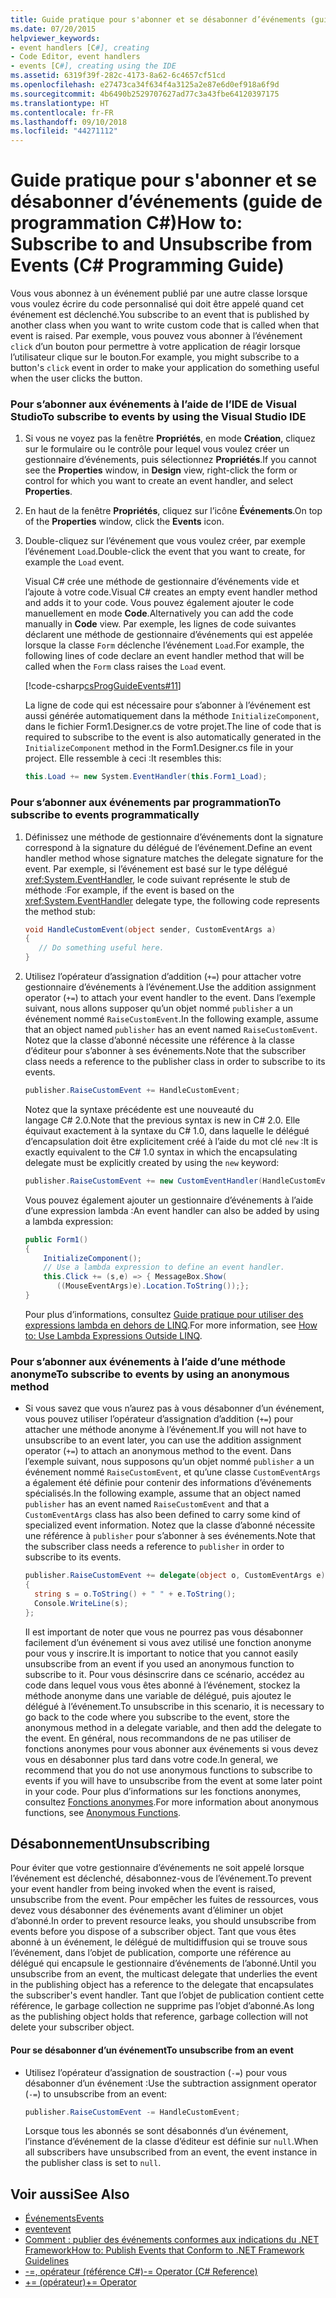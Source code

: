 ```yaml
---
title: Guide pratique pour s'abonner et se désabonner d’événements (guide de programmation C#)
ms.date: 07/20/2015
helpviewer_keywords:
- event handlers [C#], creating
- Code Editor, event handlers
- events [C#], creating using the IDE
ms.assetid: 6319f39f-282c-4173-8a62-6c4657cf51cd
ms.openlocfilehash: e27473ca34f634f4a3125a2e87e6d0ef918a6f9d
ms.sourcegitcommit: 4b6490b2529707627ad77c3a43fbe64120397175
ms.translationtype: HT
ms.contentlocale: fr-FR
ms.lasthandoff: 09/10/2018
ms.locfileid: "44271112"
---
```

# <a name="how-to-subscribe-to-and-unsubscribe-from-events-c-programming-guide"></a><span data-ttu-id="a88ab-102">Guide pratique pour s'abonner et se désabonner d’événements (guide de programmation C#)</span><span class="sxs-lookup"><span data-stu-id="a88ab-102">How to: Subscribe to and Unsubscribe from Events (C# Programming Guide)</span></span>
<span data-ttu-id="a88ab-103">Vous vous abonnez à un événement publié par une autre classe lorsque vous voulez écrire du code personnalisé qui doit être appelé quand cet événement est déclenché.</span><span class="sxs-lookup"><span data-stu-id="a88ab-103">You subscribe to an event that is published by another class when you want to write custom code that is called when that event is raised.</span></span> <span data-ttu-id="a88ab-104">Par exemple, vous pouvez vous abonner à l’événement `click` d’un bouton pour permettre à votre application de réagir lorsque l’utilisateur clique sur le bouton.</span><span class="sxs-lookup"><span data-stu-id="a88ab-104">For example, you might subscribe to a button's `click` event in order to make your application do something useful when the user clicks the button.</span></span>  
  
### <a name="to-subscribe-to-events-by-using-the-visual-studio-ide"></a><span data-ttu-id="a88ab-105">Pour s’abonner aux événements à l’aide de l’IDE de Visual Studio</span><span class="sxs-lookup"><span data-stu-id="a88ab-105">To subscribe to events by using the Visual Studio IDE</span></span>  
  
1.  <span data-ttu-id="a88ab-106">Si vous ne voyez pas la fenêtre **Propriétés**, en mode **Création**, cliquez sur le formulaire ou le contrôle pour lequel vous voulez créer un gestionnaire d’événements, puis sélectionnez **Propriétés**.</span><span class="sxs-lookup"><span data-stu-id="a88ab-106">If you cannot see the **Properties** window, in **Design** view, right-click the form or control for which you want to create an event handler, and select **Properties**.</span></span>  
  
2.  <span data-ttu-id="a88ab-107">En haut de la fenêtre **Propriétés**, cliquez sur l’icône **Événements**.</span><span class="sxs-lookup"><span data-stu-id="a88ab-107">On top of the **Properties** window, click the **Events** icon.</span></span>  
  
3.  <span data-ttu-id="a88ab-108">Double-cliquez sur l’événement que vous voulez créer, par exemple l’événement `Load`.</span><span class="sxs-lookup"><span data-stu-id="a88ab-108">Double-click the event that you want to create, for example the `Load` event.</span></span>  
  
     <span data-ttu-id="a88ab-109">Visual C# crée une méthode de gestionnaire d’événements vide et l’ajoute à votre code.</span><span class="sxs-lookup"><span data-stu-id="a88ab-109">Visual C# creates an empty event handler method and adds it to your code.</span></span> <span data-ttu-id="a88ab-110">Vous pouvez également ajouter le code manuellement en mode **Code**.</span><span class="sxs-lookup"><span data-stu-id="a88ab-110">Alternatively you can add the code manually in **Code** view.</span></span> <span data-ttu-id="a88ab-111">Par exemple, les lignes de code suivantes déclarent une méthode de gestionnaire d’événements qui est appelée lorsque la classe `Form` déclenche l’événement `Load`.</span><span class="sxs-lookup"><span data-stu-id="a88ab-111">For example, the following lines of code declare an event handler method that will be called when the `Form` class raises the `Load` event.</span></span>  
  
     [!code-csharp[csProgGuideEvents#11](../../../csharp/programming-guide/events/codesnippet/CSharp/how-to-subscribe-to-and-unsubscribe-from-events_1.cs)]  
  
     <span data-ttu-id="a88ab-112">La ligne de code qui est nécessaire pour s’abonner à l’événement est aussi générée automatiquement dans la méthode `InitializeComponent`, dans le fichier Form1.Designer.cs de votre projet.</span><span class="sxs-lookup"><span data-stu-id="a88ab-112">The line of code that is required to subscribe to the event is also automatically generated in the `InitializeComponent` method in the Form1.Designer.cs file in your project.</span></span> <span data-ttu-id="a88ab-113">Elle ressemble à ceci :</span><span class="sxs-lookup"><span data-stu-id="a88ab-113">It resembles this:</span></span>  
  
    ```csharp
    this.Load += new System.EventHandler(this.Form1_Load);  
    ```  
  
### <a name="to-subscribe-to-events-programmatically"></a><span data-ttu-id="a88ab-114">Pour s’abonner aux événements par programmation</span><span class="sxs-lookup"><span data-stu-id="a88ab-114">To subscribe to events programmatically</span></span>  
  
1.  <span data-ttu-id="a88ab-115">Définissez une méthode de gestionnaire d’événements dont la signature correspond à la signature du délégué de l’événement.</span><span class="sxs-lookup"><span data-stu-id="a88ab-115">Define an event handler method whose signature matches the delegate signature for the event.</span></span> <span data-ttu-id="a88ab-116">Par exemple, si l’événement est basé sur le type délégué <xref:System.EventHandler>, le code suivant représente le stub de méthode :</span><span class="sxs-lookup"><span data-stu-id="a88ab-116">For example, if the event is based on the <xref:System.EventHandler> delegate type, the following code represents the method stub:</span></span>  
  
    ```csharp
    void HandleCustomEvent(object sender, CustomEventArgs a)  
    {  
       // Do something useful here.  
    }  
    ```  
  
2.  <span data-ttu-id="a88ab-117">Utilisez l’opérateur d’assignation d’addition (`+=`) pour attacher votre gestionnaire d’événements à l’événement.</span><span class="sxs-lookup"><span data-stu-id="a88ab-117">Use the addition assignment operator (`+=`) to attach your event handler to the event.</span></span> <span data-ttu-id="a88ab-118">Dans l’exemple suivant, nous allons supposer qu’un objet nommé `publisher` a un événement nommé `RaiseCustomEvent`.</span><span class="sxs-lookup"><span data-stu-id="a88ab-118">In the following example, assume that an object named `publisher` has an event named `RaiseCustomEvent`.</span></span> <span data-ttu-id="a88ab-119">Notez que la classe d’abonné nécessite une référence à la classe d’éditeur pour s’abonner à ses événements.</span><span class="sxs-lookup"><span data-stu-id="a88ab-119">Note that the subscriber class needs a reference to the publisher class in order to subscribe to its events.</span></span>  
  
    ```csharp
    publisher.RaiseCustomEvent += HandleCustomEvent;  
    ```  
  
     <span data-ttu-id="a88ab-120">Notez que la syntaxe précédente est une nouveauté du langage C# 2.0.</span><span class="sxs-lookup"><span data-stu-id="a88ab-120">Note that the previous syntax is new in C# 2.0.</span></span> <span data-ttu-id="a88ab-121">Elle équivaut exactement à la syntaxe du C# 1.0, dans laquelle le délégué d’encapsulation doit être explicitement créé à l’aide du mot clé `new` :</span><span class="sxs-lookup"><span data-stu-id="a88ab-121">It is exactly equivalent to the C# 1.0 syntax in which the encapsulating delegate must be explicitly created by using the `new` keyword:</span></span>  
  
    ```csharp
    publisher.RaiseCustomEvent += new CustomEventHandler(HandleCustomEvent);  
    ```  
  
     <span data-ttu-id="a88ab-122">Vous pouvez également ajouter un gestionnaire d’événements à l’aide d’une expression lambda :</span><span class="sxs-lookup"><span data-stu-id="a88ab-122">An event handler can also be added by using a lambda expression:</span></span>  
  
    ```csharp
    public Form1()  
    {  
        InitializeComponent();  
        // Use a lambda expression to define an event handler.  
        this.Click += (s,e) => { MessageBox.Show(  
           ((MouseEventArgs)e).Location.ToString());};  
    }  
    ```  
  
     <span data-ttu-id="a88ab-123">Pour plus d’informations, consultez [Guide pratique pour utiliser des expressions lambda en dehors de LINQ](../../../csharp/programming-guide/statements-expressions-operators/how-to-use-lambda-expressions-outside-linq.md).</span><span class="sxs-lookup"><span data-stu-id="a88ab-123">For more information, see [How to: Use Lambda Expressions Outside LINQ](../../../csharp/programming-guide/statements-expressions-operators/how-to-use-lambda-expressions-outside-linq.md).</span></span>  
  
### <a name="to-subscribe-to-events-by-using-an-anonymous-method"></a><span data-ttu-id="a88ab-124">Pour s’abonner aux événements à l’aide d’une méthode anonyme</span><span class="sxs-lookup"><span data-stu-id="a88ab-124">To subscribe to events by using an anonymous method</span></span>  
  
-   <span data-ttu-id="a88ab-125">Si vous savez que vous n’aurez pas à vous désabonner d’un événement, vous pouvez utiliser l’opérateur d’assignation d’addition (`+=`) pour attacher une méthode anonyme à l’événement.</span><span class="sxs-lookup"><span data-stu-id="a88ab-125">If you will not have to unsubscribe to an event later, you can use the addition assignment operator (`+=`) to attach an anonymous method to the event.</span></span> <span data-ttu-id="a88ab-126">Dans l’exemple suivant, nous supposons qu’un objet nommé `publisher` a un événement nommé `RaiseCustomEvent`, et qu’une classe `CustomEventArgs` a également été définie pour contenir des informations d’événements spécialisés.</span><span class="sxs-lookup"><span data-stu-id="a88ab-126">In the following example, assume that an object named `publisher` has an event named `RaiseCustomEvent` and that a `CustomEventArgs` class has also been defined to carry some kind of specialized event information.</span></span> <span data-ttu-id="a88ab-127">Notez que la classe d’abonné nécessite une référence à `publisher` pour s’abonner à ses événements.</span><span class="sxs-lookup"><span data-stu-id="a88ab-127">Note that the subscriber class needs a reference to `publisher` in order to subscribe to its events.</span></span>  
  
    ```csharp
    publisher.RaiseCustomEvent += delegate(object o, CustomEventArgs e)  
    {  
      string s = o.ToString() + " " + e.ToString();  
      Console.WriteLine(s);  
    };  
    ```  
  
     <span data-ttu-id="a88ab-128">Il est important de noter que vous ne pourrez pas vous désabonner facilement d’un événement si vous avez utilisé une fonction anonyme pour vous y inscrire.</span><span class="sxs-lookup"><span data-stu-id="a88ab-128">It is important to notice that you cannot easily unsubscribe from an event if you used an anonymous function to subscribe to it.</span></span> <span data-ttu-id="a88ab-129">Pour vous désinscrire dans ce scénario, accédez au code dans lequel vous vous êtes abonné à l’événement, stockez la méthode anonyme dans une variable de délégué, puis ajoutez le délégué à l’événement.</span><span class="sxs-lookup"><span data-stu-id="a88ab-129">To unsubscribe in this scenario, it is necessary to go back to the code where you subscribe to the event, store the anonymous method in a delegate variable, and then add the delegate to the event.</span></span> <span data-ttu-id="a88ab-130">En général, nous recommandons de ne pas utiliser de fonctions anonymes pour vous abonner aux événements si vous devez vous en désabonner plus tard dans votre code.</span><span class="sxs-lookup"><span data-stu-id="a88ab-130">In general, we recommend that you do not use anonymous functions to subscribe to events if you will have to unsubscribe from the event at some later point in your code.</span></span> <span data-ttu-id="a88ab-131">Pour plus d’informations sur les fonctions anonymes, consultez [Fonctions anonymes](../../../csharp/programming-guide/statements-expressions-operators/anonymous-functions.md).</span><span class="sxs-lookup"><span data-stu-id="a88ab-131">For more information about anonymous functions, see [Anonymous Functions](../../../csharp/programming-guide/statements-expressions-operators/anonymous-functions.md).</span></span>  
  
## <a name="unsubscribing"></a><span data-ttu-id="a88ab-132">Désabonnement</span><span class="sxs-lookup"><span data-stu-id="a88ab-132">Unsubscribing</span></span>  
 <span data-ttu-id="a88ab-133">Pour éviter que votre gestionnaire d’événements ne soit appelé lorsque l’événement est déclenché, désabonnez-vous de l’événement.</span><span class="sxs-lookup"><span data-stu-id="a88ab-133">To prevent your event handler from being invoked when the event is raised, unsubscribe from the event.</span></span> <span data-ttu-id="a88ab-134">Pour empêcher les fuites de ressources, vous devez vous désabonner des événements avant d’éliminer un objet d’abonné.</span><span class="sxs-lookup"><span data-stu-id="a88ab-134">In order to prevent resource leaks, you should unsubscribe from events before you dispose of a subscriber object.</span></span> <span data-ttu-id="a88ab-135">Tant que vous êtes abonné à un événement, le délégué de multidiffusion qui se trouve sous l’événement, dans l’objet de publication, comporte une référence au délégué qui encapsule le gestionnaire d’événements de l’abonné.</span><span class="sxs-lookup"><span data-stu-id="a88ab-135">Until you unsubscribe from an event, the multicast delegate that underlies the event in the publishing object has a reference to the delegate that encapsulates the subscriber's event handler.</span></span> <span data-ttu-id="a88ab-136">Tant que l’objet de publication contient cette référence, le garbage collection ne supprime pas l’objet d’abonné.</span><span class="sxs-lookup"><span data-stu-id="a88ab-136">As long as the publishing object holds that reference, garbage collection will not delete your subscriber object.</span></span>  
  
#### <a name="to-unsubscribe-from-an-event"></a><span data-ttu-id="a88ab-137">Pour se désabonner d’un événement</span><span class="sxs-lookup"><span data-stu-id="a88ab-137">To unsubscribe from an event</span></span>  
  
-   <span data-ttu-id="a88ab-138">Utilisez l’opérateur d’assignation de soustraction (`-=`) pour vous désabonner d’un événement :</span><span class="sxs-lookup"><span data-stu-id="a88ab-138">Use the subtraction assignment operator (`-=`) to unsubscribe from an event:</span></span>  
  
    ```csharp
    publisher.RaiseCustomEvent -= HandleCustomEvent;  
    ```  
  
     <span data-ttu-id="a88ab-139">Lorsque tous les abonnés se sont désabonnés d’un événement, l’instance d’événement de la classe d’éditeur est définie sur `null`.</span><span class="sxs-lookup"><span data-stu-id="a88ab-139">When all subscribers have unsubscribed from an event, the event instance in the publisher class is set to `null`.</span></span>  
  
## <a name="see-also"></a><span data-ttu-id="a88ab-140">Voir aussi</span><span class="sxs-lookup"><span data-stu-id="a88ab-140">See Also</span></span>

- [<span data-ttu-id="a88ab-141">Événements</span><span class="sxs-lookup"><span data-stu-id="a88ab-141">Events</span></span>](../../../csharp/programming-guide/events/index.md)  
- [<span data-ttu-id="a88ab-142">event</span><span class="sxs-lookup"><span data-stu-id="a88ab-142">event</span></span>](../../../csharp/language-reference/keywords/event.md)  
- [<span data-ttu-id="a88ab-143">Comment : publier des événements conformes aux indications du .NET Framework</span><span class="sxs-lookup"><span data-stu-id="a88ab-143">How to: Publish Events that Conform to .NET Framework Guidelines</span></span>](../../../csharp/programming-guide/events/how-to-publish-events-that-conform-to-net-framework-guidelines.md)  
- [<span data-ttu-id="a88ab-144">-=, opérateur (référence C#)</span><span class="sxs-lookup"><span data-stu-id="a88ab-144">-= Operator (C# Reference)</span></span>](../../language-reference/operators/subtraction-assignment-operator.md)  
- [<span data-ttu-id="a88ab-145">+= (opérateur)</span><span class="sxs-lookup"><span data-stu-id="a88ab-145">+= Operator</span></span>](../../../csharp/language-reference/operators/addition-assignment-operator.md)